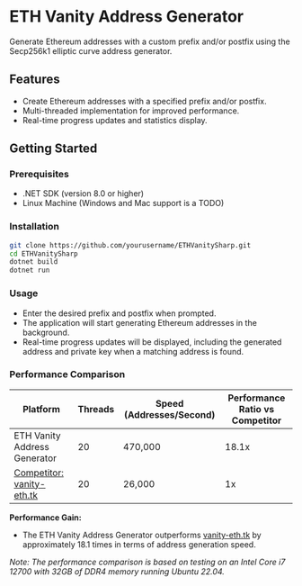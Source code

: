 # ETH Vanity Address Generator

Generate Ethereum addresses with a custom prefix and/or postfix using the Secp256k1 elliptic curve address generator.

## Features

- Create Ethereum addresses with a specified prefix and/or postfix.
- Multi-threaded implementation for improved performance.
- Real-time progress updates and statistics display.

## Getting Started

### Prerequisites

- .NET SDK (version 8.0 or higher)
- Linux Machine (Windows and Mac support is a TODO)

### Installation

```bash
git clone https://github.com/yourusername/ETHVanitySharp.git
cd ETHVanitySharp
dotnet build
dotnet run
```

### Usage
- Enter the desired prefix and postfix when prompted.
- The application will start generating Ethereum addresses in the background.
- Real-time progress updates will be displayed, including the generated address and private key when a matching address is found.

  
### Performance Comparison

| Platform                        | Threads | Speed (Addresses/Second) | Performance Ratio vs Competitor |
|---------------------------------|---------|---------------------------|--------------------------------|
| ETH Vanity Address Generator    | 20      | 470,000                   | 18.1x                          |
| [Competitor: vanity-eth.tk](https://vanity-eth.tk/) | 20      | 26,000                    | 1x                             |

**Performance Gain:**
- The ETH Vanity Address Generator outperforms [vanity-eth.tk](https://vanity-eth.tk/) by approximately 18.1 times in terms of address generation speed.

*Note: The performance comparison is based on testing on an Intel Core i7 12700 with 32GB of DDR4 memory running Ubuntu 22.04.*
